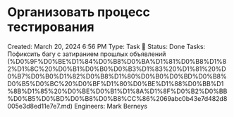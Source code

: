 # Организовать процесс тестирования

Created: March 20, 2024 6:56 PM
Type: Task 🔨
Status: Done
Tasks: Пофиксить багу с затиранием прошлых объявлений (%D0%9F%D0%BE%D1%84%D0%B8%D0%BA%D1%81%D0%B8%D1%82%D1%8C%20%D0%B1%D0%B0%D0%B3%D1%83%20%D1%81%20%D0%B7%D0%B0%D1%82%D0%B8%D1%80%D0%B0%D0%BD%D0%B8%D0%B5%D0%BC%20%D0%BF%D1%80%D0%BE%D1%88%D0%BB%D1%8B%D1%85%20%D0%BE%D0%B1%D1%8A%D1%8F%D0%B2%D0%BB%D0%B5%D0%BD%D0%B8%D0%B8%CC%86%2069abc0b43e7d482d8005e3d8ed11e7e7.md)
Engineers: Mark Berneys